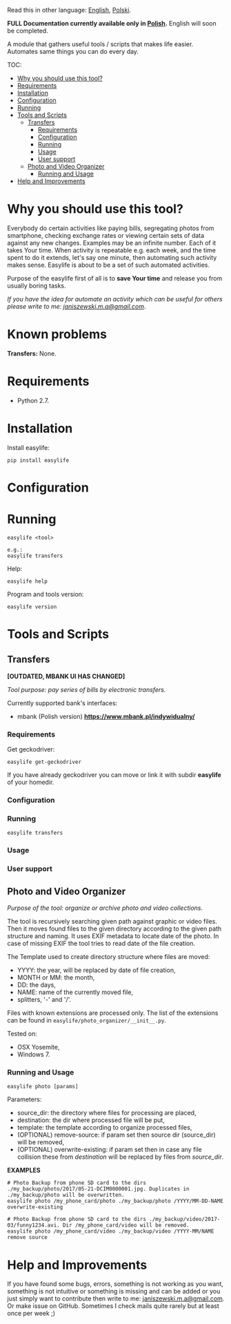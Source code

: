 Read this in other language: [English](README.md), [Polski](README.pl.md).

**FULL Documentation currently available only in [Polish](README.pl.md).** English will soon be completed.

A module that gathers useful tools / scripts that makes life easier. Automates same things you can do every day.

TOC:

- [Why you should use this tool?](#why-you-should-use-this-tool)
- [Requirements](#requirements)
- [Installation](#installation)
- [Configuration](#configuration)
- [Running](#running)
- [Tools and Scripts](#tools-and-scripts)
    - [Transfers](#transfers)
        - [Requirements](#requirements)
        - [Configuration](#configuration)
        - [Running](#running)
        - [Usage](#usage)
        - [User support](#user-support)
    - [Photo and Video Organizer](#photo-and-video-organizer)
        - [Running and Usage](#running-and-usage)
- [Help and Improvements](#help-and-improvements)

# Why you should use this tool?

Everybody do certain activities like paying bills, segregating photos from smartphone, checking exchange rates or viewing certain sets of data against any new changes. Examples may be an infinite number. Each of it takes Your time. When activity is repeatable e.g. each week, and the time spent to do it extends, let's say one minute, then automating such activity makes sense. Easylife is about to be a set of such automated activities.

Purpose of the easylife first of all is to **save Your time** and release you from usually boring tasks.

*If you have the idea for automate an activity which can be useful for others please write to me: janiszewski.m.a@gmail.com*.

# Known problems

**Transfers:** None.

# Requirements

- Python 2.7.

# Installation

Install easylife:
```
pip install easylife
```

# Configuration

# Running

```
easylife <tool>

e.g.:
easylife transfers
```

Help:
```
easylife help
```

Program and tools version:
```
easylife version
```

# Tools and Scripts

## Transfers

**[OUTDATED, MBANK UI HAS CHANGED]**

*Tool purpose: pay series of bills by electronic transfers.*

Currently supported bank's interfaces:
- mbank \(Polish version\) **https://www.mbank.pl/indywidualny/**

### Requirements

Get geckodriver:
```
easylife get-geckodriver
```

If you have already geckodriver you can move or link it with subdir **easylife** of your homedir.

### Configuration

### Running

```
easylife transfers
```

### Usage

### User support

## Photo and Video Organizer

*Purpose of the tool: organize or archive photo and video collections.*

The tool is recursively searching given path against graphic or video files. Then it moves found files to the given directory according to the given path structure and naming.
It uses EXIF metadata to locate date of the photo. In case of missing EXIF the tool tries to read date of the file creation.

The Template used to create directory structure where files are moved:
- YYYY: the year, will be replaced by date of file creation,
- MONTH or MM: the month,
- DD: the days,
- NAME: name of the currently moved file,
- splitters, '-' and '/'.

Files with known extensions are processed only. The list of the extensions can be found in `easylife/photo_organizer/__init__.py`. 

Tested on:
- OSX Yosemite,
- Windows 7.

### Running and Usage

```
easylife photo [params]
```

Parameters:
- source_dir: the directory where files for processing are placed,
- destination: the dir where processed file will be put,
- template: the template according to organize processed files,
- (OPTIONAL) remove-source: if param set then source dir (source_dir) will be removed,
- (OPTIONAL) overwrite-existing: if param set then in case any file collision these from *destination* will be replaced by files from *source_dir*. 

**EXAMPLES**
```
# Photo Backup from phone SD card to the dirs ./my_backup/photo/2017/05-21-DCIM0000001.jpg. Duplicates in ./my_backup/photo will be overwritten.
easylife photo /my_phone_card/photo ./my_backup/photo /YYYY/MM-DD-NAME overwrite-existing

# Photo Backup from phone SD card to the dirs ./my_backup/video/2017-03/funny1234.avi. Dir /my_phone_card/video will be removed.
easylife photo /my_phone_card/video ./my_backup/video /YYYY-MM/NAME remove source
```

# Help and Improvements

If you have found some bugs, errors, something is not working as you want, something is not intuitive or something is missing and can be added or you just simply want to contribute then write to me: janiszewski.m.a@gmail.com.
Or make issue on GitHub.
Sometimes I check mails quite rarely but at least once per week ;)
